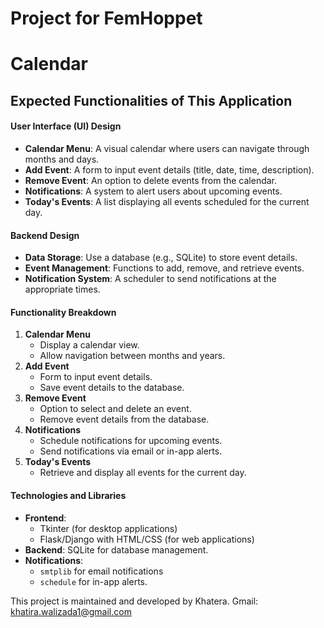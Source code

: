 # Project for FemHoppet
 
# Calendar
 
## Expected Functionalities of This Application
 
#### **User Interface (UI) Design**
- **Calendar Menu**: A visual calendar where users can navigate through months and days.
- **Add Event**: A form to input event details (title, date, time, description).
- **Remove Event**: An option to delete events from the calendar.
- **Notifications**: A system to alert users about upcoming events.
- **Today's Events**: A list displaying all events scheduled for the current day.
 
#### **Backend Design**
- **Data Storage**: Use a database (e.g., SQLite) to store event details.
- **Event Management**: Functions to add, remove, and retrieve events.
- **Notification System**: A scheduler to send notifications at the appropriate times.
 
#### **Functionality Breakdown**
1. **Calendar Menu**
    - Display a calendar view.
    - Allow navigation between months and years.
2. **Add Event**
    - Form to input event details.
    - Save event details to the database.
3. **Remove Event**
    - Option to select and delete an event.
    - Remove event details from the database.
4. **Notifications**
    - Schedule notifications for upcoming events.
    - Send notifications via email or in-app alerts.
5. **Today's Events**
    - Retrieve and display all events for the current day.
 
#### **Technologies and Libraries**
- **Frontend**:
  - Tkinter (for desktop applications)
  - Flask/Django with HTML/CSS (for web applications)
- **Backend**: SQLite for database management.
- **Notifications**:
  - `smtplib` for email notifications
  - `schedule` for in-app alerts.
 
 This project is maintained and developed by Khatera. 
 Gmail: khatira.walizada1@gmail.com